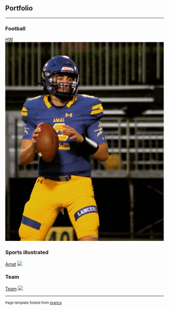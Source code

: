 ## Portfolio

---

### Football

[HW](/sample_page)
<img src="images/E75A3464-68D1-4D50-B61C-0D2A94E70EB3.JPG?raw=true"/>

### Sports illustrated 

[Amat](/sample_page)
<img src="HWsportsIllustrated.JPG?raw=true"/>


### Team
[Team](/sample_page)
<img src="Amatfb.JPG?raw=true"/>

---
<p style="font-size:11px">Page template forked from <a href="https://github.com/evanca/quick-portfolio">evanca</a></p>
<!-- Remove above link if you don't want to attibute -->
